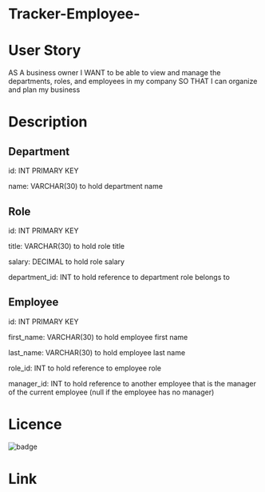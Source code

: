 # Tracker-Employee-

# User Story
AS A business owner
I WANT to be able to view and manage the departments, roles, and employees in my company
SO THAT I can organize and plan my business

# Description
## Department

id: INT PRIMARY KEY

name: VARCHAR(30) to hold department name

## Role

id: INT PRIMARY KEY

title: VARCHAR(30) to hold role title

salary: DECIMAL to hold role salary

department_id: INT to hold reference to department role belongs to

## Employee

id: INT PRIMARY KEY

first_name: VARCHAR(30) to hold employee first name

last_name: VARCHAR(30) to hold employee last name

role_id: INT to hold reference to employee role

manager_id: INT to hold reference to another employee that is the manager of the current employee (null if the employee has no manager)

# Licence 
![badge](https://img.shields.io/badge/license-MIT-important)

# Link
